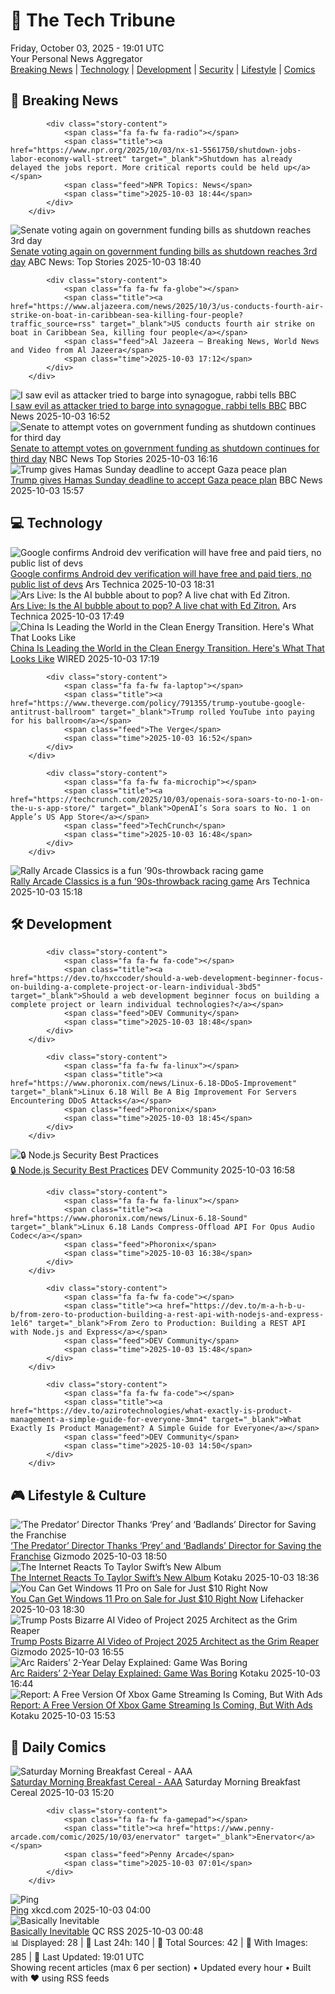 <!-- Processing 54 RSS feeds at 2025-10-03 19:01:30 UTC -->
<!-- Processing: Saturday Morning Breakfast Cereal -->
<!-- Processing: Penny Arcade -->
<!-- Processing: Poorly Drawn Lines -->
<!-- Processing: Dilbert -->
<!-- Processing: Cyanide & Happiness -->
<!-- Processing: Questionable Content -->
<!-- Processing: Girl Genius -->
<!-- Processing: Dinosaur Comics -->
<!-- Processing: CNN Breaking News -->
<!-- Processing: BBC Breaking News -->
<!-- Processing: NPR News -->
<!-- Processing: Reuters Top News -->
<!-- Processing: Reuters World News -->
<!-- Processing: ABC News Breaking -->
<!-- Processing: Ars Technica -->
<!-- Processing: O'Reilly Radar -->
<!-- Processing: WIRED -->
<!-- Processing: Dev.to -->
<!-- Processing: Phoronix Linux News -->
<!-- Processing: DistroWatch -->
<!-- Processing: Linux.com -->
<!-- Processing: Ubuntu Blog -->
<!-- Processing: InfoQ -->
<!-- Processing: DZone -->
<!-- Processing: Martin Fowler -->
<!-- Processing: The Pragmatic Engineer -->
<!-- Processing: Lifehacker -->
<!-- Processing: Gizmodo -->
<!-- Processing: Kotaku -->
<!-- Processing: Krebs on Security -->
<!-- Processing: Schneier on Security -->
<!-- Generated 9 new posts out of 31 feeds processed -->
<div class="newspaper-header">
    <h1 class="newspaper-title">📰 The Tech Tribune</h1>
    <div class="newspaper-date">Friday, October 03, 2025 - 19:01 UTC</div>
    <div class="newspaper-subtitle">Your Personal News Aggregator</div>
</div>

<div class="newspaper-nav">
    <a href="#breaking">Breaking News</a> |
    <a href="#tech">Technology</a> |
    <a href="#dev">Development</a> |
    <a href="#security">Security</a> |
    <a href="#lifestyle">Lifestyle</a> |
    <a href="#webcomics">Comics</a>
</div>

<div class="news-section breaking-news" id="breaking">
<h2 class="section-header">🚨 Breaking News</h2>
<div class="stories-container">
<div class="story">
            
            <div class="story-content">
                <span class="fa fa-fw fa-radio"></span>
                <span class="title"><a href="https://www.npr.org/2025/10/03/nx-s1-5561750/shutdown-jobs-labor-economy-wall-street" target="_blank">Shutdown has already delayed the jobs report. More critical reports could be held up</a></span>
                <span class="feed">NPR Topics: News</span>
                <span class="time">2025-10-03 18:44</span>
            </div>
        </div>
<div class="story">
            <img src="https://s.abcnews.com/images/US/shutdown-6-rt-gmh-251003_1759506667290_hpMain_4x3t_384.jpg" alt="Senate voting again on government funding bills as shutdown reaches 3rd day" class="story-image" loading="lazy" onerror="this.style.display='none'">
            <div class="story-content">
                <span class="fa fa-fw fa-tv"></span>
                <span class="title"><a href="https://abcnews.go.com/Politics/senate-vote-government-funding-bills-shutdown-reaches-3rd/story?id=126183293" target="_blank">Senate voting again on government funding bills as shutdown reaches 3rd day</a></span>
                <span class="feed">ABC News: Top Stories</span>
                <span class="time">2025-10-03 18:40</span>
            </div>
        </div>
<div class="story">
            
            <div class="story-content">
                <span class="fa fa-fw fa-globe"></span>
                <span class="title"><a href="https://www.aljazeera.com/news/2025/10/3/us-conducts-fourth-air-strike-on-boat-in-caribbean-sea-killing-four-people?traffic_source=rss" target="_blank">US conducts fourth air strike on boat in Caribbean Sea, killing four people</a></span>
                <span class="feed">Al Jazeera – Breaking News, World News and Video from Al Jazeera</span>
                <span class="time">2025-10-03 17:12</span>
            </div>
        </div>
<div class="story">
            <img src="https://ichef.bbci.co.uk/ace/standard/240/cpsprodpb/1b39/live/5a411620-a078-11f0-928c-71dbb8619e94.jpg" alt="I saw evil as attacker tried to barge into synagogue, rabbi tells BBC" class="story-image" loading="lazy" onerror="this.style.display='none'">
            <div class="story-content">
                <span class="fa fa-fw fa-flag"></span>
                <span class="title"><a href="https://www.bbc.com/news/articles/cwy9lkeqyzyo?at_medium=RSS&at_campaign=rss" target="_blank">I saw evil as attacker tried to barge into synagogue, rabbi tells BBC</a></span>
                <span class="feed">BBC News</span>
                <span class="time">2025-10-03 16:52</span>
            </div>
        </div>
<div class="story">
            <img src="https://media-cldnry.s-nbcnews.com/image/upload/t_fit_1500w/mpx/2704722219/2025_10/1759508174835_now_daily_a_alba_shutdown_three_251003_1920x1080-3ksg1h.jpg" alt="Senate to attempt votes on government funding as shutdown continues for third day" class="story-image" loading="lazy" onerror="this.style.display='none'">
            <div class="story-content">
                <span class="fa fa-fw fa-broadcast-tower"></span>
                <span class="title"><a href="https://www.nbcnews.com/now/video/senate-to-attempt-votes-on-government-funding-as-shutdown-continues-for-third-day-249013317982" target="_blank">Senate to attempt votes on government funding as shutdown continues for third day</a></span>
                <span class="feed">NBC News Top Stories</span>
                <span class="time">2025-10-03 16:16</span>
            </div>
        </div>
<div class="story">
            <img src="https://ichef.bbci.co.uk/ace/standard/240/cpsprodpb/a46e/live/6323eda0-a067-11f0-b2f9-dd258cdb2dcd.png" alt="Trump gives Hamas Sunday deadline to accept Gaza peace plan" class="story-image" loading="lazy" onerror="this.style.display='none'">
            <div class="story-content">
                <span class="fa fa-fw fa-earth-americas"></span>
                <span class="title"><a href="https://www.bbc.com/news/articles/cdxq7zp7002o?at_medium=RSS&at_campaign=rss" target="_blank">Trump gives Hamas Sunday deadline to accept Gaza peace plan</a></span>
                <span class="feed">BBC News</span>
                <span class="time">2025-10-03 15:57</span>
            </div>
        </div>
</div>
</div>
<div class="news-section tech-news" id="tech">
<h2 class="section-header">💻 Technology</h2>
<div class="stories-container">
<div class="story">
            <img src="https://cdn.arstechnica.net/wp-content/uploads/2025/07/Android-statue-500x500.jpg" alt="Google confirms Android dev verification will have free and paid tiers, no public list of devs" class="story-image" loading="lazy" onerror="this.style.display='none'">
            <div class="story-content">
                <span class="fa fa-fw fa-cog"></span>
                <span class="title"><a href="https://arstechnica.com/gadgets/2025/10/google-confirms-android-dev-verification-will-have-free-and-paid-tiers-no-public-list-of-devs/" target="_blank">Google confirms Android dev verification will have free and paid tiers, no public list of devs</a></span>
                <span class="feed">Ars Technica</span>
                <span class="time">2025-10-03 18:31</span>
            </div>
        </div>
<div class="story">
            <img src="https://cdn.arstechnica.net/wp-content/uploads/2025/10/ai_bubble_hero2-500x500.jpg" alt="Ars Live: Is the AI bubble about to pop? A live chat with Ed Zitron." class="story-image" loading="lazy" onerror="this.style.display='none'">
            <div class="story-content">
                <span class="fa fa-fw fa-cog"></span>
                <span class="title"><a href="https://arstechnica.com/ai/2025/10/ars-live-is-the-ai-bubble-about-to-pop-a-live-chat-with-ed-zitron/" target="_blank">Ars Live: Is the AI bubble about to pop? A live chat with Ed Zitron.</a></span>
                <span class="feed">Ars Technica</span>
                <span class="time">2025-10-03 17:49</span>
            </div>
        </div>
<div class="story">
            <img src="https://media.wired.com/photos/68defa39baf1f5d9a28509bc/master/pass/2236754552" alt="China Is Leading the World in the Clean Energy Transition. Here&#x27;s What That Looks Like" class="story-image" loading="lazy" onerror="this.style.display='none'">
            <div class="story-content">
                <span class="fa fa-fw fa-bolt"></span>
                <span class="title"><a href="https://www.wired.com/story/china-clean-energy-un-climate-summit-goals/" target="_blank">China Is Leading the World in the Clean Energy Transition. Here&#x27;s What That Looks Like</a></span>
                <span class="feed">WIRED</span>
                <span class="time">2025-10-03 17:19</span>
            </div>
        </div>
<div class="story">
            
            <div class="story-content">
                <span class="fa fa-fw fa-laptop"></span>
                <span class="title"><a href="https://www.theverge.com/policy/791355/trump-youtube-google-antitrust-ballroom" target="_blank">Trump rolled YouTube into paying for his ballroom</a></span>
                <span class="feed">The Verge</span>
                <span class="time">2025-10-03 16:52</span>
            </div>
        </div>
<div class="story">
            
            <div class="story-content">
                <span class="fa fa-fw fa-microchip"></span>
                <span class="title"><a href="https://techcrunch.com/2025/10/03/openais-sora-soars-to-no-1-on-the-u-s-app-store/" target="_blank">OpenAI’s Sora soars to No. 1 on Apple’s US App Store</a></span>
                <span class="feed">TechCrunch</span>
                <span class="time">2025-10-03 16:48</span>
            </div>
        </div>
<div class="story">
            <img src="https://cdn.arstechnica.net/wp-content/uploads/2025/10/PressKit_Imatge_27-500x500.jpg" alt="Rally Arcade Classics is a fun ’90s-throwback racing game" class="story-image" loading="lazy" onerror="this.style.display='none'">
            <div class="story-content">
                <span class="fa fa-fw fa-cog"></span>
                <span class="title"><a href="https://arstechnica.com/gaming/2025/10/rally-arcade-classics-is-a-fun-90s-throwback-racing-game/" target="_blank">Rally Arcade Classics is a fun ’90s-throwback racing game</a></span>
                <span class="feed">Ars Technica</span>
                <span class="time">2025-10-03 15:18</span>
            </div>
        </div>
</div>
</div>
<div class="news-section dev-news" id="dev">
<h2 class="section-header">🛠️ Development</h2>
<div class="stories-container">
<div class="story">
            
            <div class="story-content">
                <span class="fa fa-fw fa-code"></span>
                <span class="title"><a href="https://dev.to/hxccoder/should-a-web-development-beginner-focus-on-building-a-complete-project-or-learn-individual-3bd5" target="_blank">Should a web development beginner focus on building a complete project or learn individual technologies?</a></span>
                <span class="feed">DEV Community</span>
                <span class="time">2025-10-03 18:48</span>
            </div>
        </div>
<div class="story">
            
            <div class="story-content">
                <span class="fa fa-fw fa-linux"></span>
                <span class="title"><a href="https://www.phoronix.com/news/Linux-6.18-DDoS-Improvement" target="_blank">Linux 6.18 Will Be A Big Improvement For Servers Encountering DDoS Attacks</a></span>
                <span class="feed">Phoronix</span>
                <span class="time">2025-10-03 18:45</span>
            </div>
        </div>
<div class="story">
            <img src="https://media2.dev.to/dynamic/image/width=800%2Cheight=%2Cfit=scale-down%2Cgravity=auto%2Cformat=auto/https%3A%2F%2Fmiro.medium.com%2Fv2%2Fresize%3Afit%3A2400%2F1%2AhuH45ks-6laHlsrgySBVUQ.jpeg" alt="🔒 Node.js Security Best Practices" class="story-image" loading="lazy" onerror="this.style.display='none'">
            <div class="story-content">
                <span class="fa fa-fw fa-code"></span>
                <span class="title"><a href="https://dev.to/rohit_singh_ee84e64941db7/nodejs-security-best-practices-84d" target="_blank">🔒 Node.js Security Best Practices</a></span>
                <span class="feed">DEV Community</span>
                <span class="time">2025-10-03 16:58</span>
            </div>
        </div>
<div class="story">
            
            <div class="story-content">
                <span class="fa fa-fw fa-linux"></span>
                <span class="title"><a href="https://www.phoronix.com/news/Linux-6.18-Sound" target="_blank">Linux 6.18 Lands Compress-Offload API For Opus Audio Codec</a></span>
                <span class="feed">Phoronix</span>
                <span class="time">2025-10-03 16:38</span>
            </div>
        </div>
<div class="story">
            
            <div class="story-content">
                <span class="fa fa-fw fa-code"></span>
                <span class="title"><a href="https://dev.to/m-a-h-b-u-b/from-zero-to-production-building-a-rest-api-with-nodejs-and-express-1el6" target="_blank">From Zero to Production: Building a REST API with Node.js and Express</a></span>
                <span class="feed">DEV Community</span>
                <span class="time">2025-10-03 15:48</span>
            </div>
        </div>
<div class="story">
            
            <div class="story-content">
                <span class="fa fa-fw fa-code"></span>
                <span class="title"><a href="https://dev.to/azirotechnologies/what-exactly-is-product-management-a-simple-guide-for-everyone-3mn4" target="_blank">What Exactly Is Product Management? A Simple Guide for Everyone</a></span>
                <span class="feed">DEV Community</span>
                <span class="time">2025-10-03 14:50</span>
            </div>
        </div>
</div>
</div>
<div class="news-section lifestyle-news" id="lifestyle">
<h2 class="section-header">🎮 Lifestyle & Culture</h2>
<div class="stories-container">
<div class="story">
            <img src="https://gizmodo.com/app/uploads/2025/10/thepredator-2-1280x853.jpg" alt="‘The Predator’ Director Thanks ‘Prey’ and ‘Badlands’ Director for Saving the Franchise" class="story-image" loading="lazy" onerror="this.style.display='none'">
            <div class="story-content">
                <span class="fa fa-fw fa-computer"></span>
                <span class="title"><a href="https://gizmodo.com/shane-black-predator-prey-badlands-2000667380" target="_blank">‘The Predator’ Director Thanks ‘Prey’ and ‘Badlands’ Director for Saving the Franchise</a></span>
                <span class="feed">Gizmodo</span>
                <span class="time">2025-10-03 18:50</span>
            </div>
        </div>
<div class="story">
            <img src="https://kotaku.com/app/uploads/2025/10/The-Life-of-A-Showgirl-Taylor-Sw.jpg" alt="The Internet Reacts To Taylor Swift’s New Album" class="story-image" loading="lazy" onerror="this.style.display='none'">
            <div class="story-content">
                <span class="fa fa-fw fa-gamepad"></span>
                <span class="title"><a href="https://kotaku.com/taylor-swift-life-showgirl-reaction-reviews-songs-wood-2000631553" target="_blank">The Internet Reacts To Taylor Swift’s New Album</a></span>
                <span class="feed">Kotaku</span>
                <span class="time">2025-10-03 18:36</span>
            </div>
        </div>
<div class="story">
            <img src="https://lifehacker.com/imagery/articles/01K6NKW33K0TD03SAK3P0A2HHA/hero-image.png" alt="You Can Get Windows 11 Pro on Sale for Just $10 Right Now" class="story-image" loading="lazy" onerror="this.style.display='none'">
            <div class="story-content">
                <span class="fa fa-fw fa-life-ring"></span>
                <span class="title"><a href="https://lifehacker.com/tech/windows-11-pro-stacksocial-sale-october-2025?utm_medium=RSS" target="_blank">You Can Get Windows 11 Pro on Sale for Just $10 Right Now</a></span>
                <span class="feed">Lifehacker</span>
                <span class="time">2025-10-03 18:30</span>
            </div>
        </div>
<div class="story">
            <img src="https://gizmodo.com/app/uploads/2025/10/donald-trump-fear-the-reaper-1280x853.jpg" alt="Trump Posts Bizarre AI Video of Project 2025 Architect as the Grim Reaper" class="story-image" loading="lazy" onerror="this.style.display='none'">
            <div class="story-content">
                <span class="fa fa-fw fa-computer"></span>
                <span class="title"><a href="https://gizmodo.com/trump-posts-bizarre-ai-video-of-project-2025-architect-as-the-grim-reaper-2000667291" target="_blank">Trump Posts Bizarre AI Video of Project 2025 Architect as the Grim Reaper</a></span>
                <span class="feed">Gizmodo</span>
                <span class="time">2025-10-03 16:55</span>
            </div>
        </div>
<div class="story">
            <img src="https://kotaku.com/app/uploads/2025/10/ss_cb49dfbcd7175c86e297b35ffc54cf779708f0ae.jpg" alt="Arc Raiders’ 2-Year Delay Explained: Game Was Boring" class="story-image" loading="lazy" onerror="this.style.display='none'">
            <div class="story-content">
                <span class="fa fa-fw fa-gamepad"></span>
                <span class="title"><a href="https://kotaku.com/arc-raiders-embark-pvpve-extraction-division-dmz-2000631540" target="_blank">Arc Raiders’ 2-Year Delay Explained: Game Was Boring</a></span>
                <span class="feed">Kotaku</span>
                <span class="time">2025-10-03 16:44</span>
            </div>
        </div>
<div class="story">
            <img src="https://kotaku.com/app/uploads/2025/09/xbox-logo2.jpg" alt="Report: A Free Version Of Xbox Game Streaming Is Coming, But With Ads" class="story-image" loading="lazy" onerror="this.style.display='none'">
            <div class="story-content">
                <span class="fa fa-fw fa-gamepad"></span>
                <span class="title"><a href="https://kotaku.com/report-a-free-version-of-xbox-game-streaming-is-coming-but-with-ads-2000631520" target="_blank">Report: A Free Version Of Xbox Game Streaming Is Coming, But With Ads</a></span>
                <span class="feed">Kotaku</span>
                <span class="time">2025-10-03 15:53</span>
            </div>
        </div>
</div>
</div>
<div class="news-section webcomics-section" id="webcomics">
<h2 class="section-header">🎨 Daily Comics</h2>
<div class="stories-container">
<div class="story">
            <img src="https://www.smbc-comics.com/comics/1759360812-20251003.png" alt="Saturday Morning Breakfast Cereal - AAA" class="story-image" loading="lazy" onerror="this.style.display='none'">
            <div class="story-content">
                <span class="fa fa-fw fa-smile"></span>
                <span class="title"><a href="https://www.smbc-comics.com/comic/aaa" target="_blank">Saturday Morning Breakfast Cereal - AAA</a></span>
                <span class="feed">Saturday Morning Breakfast Cereal</span>
                <span class="time">2025-10-03 15:20</span>
            </div>
        </div>
<div class="story">
            
            <div class="story-content">
                <span class="fa fa-fw fa-gamepad"></span>
                <span class="title"><a href="https://www.penny-arcade.com/comic/2025/10/03/enervator" target="_blank">Enervator</a></span>
                <span class="feed">Penny Arcade</span>
                <span class="time">2025-10-03 07:01</span>
            </div>
        </div>
<div class="story">
            <img src="https://imgs.xkcd.com/comics/ping.png" alt="Ping" class="story-image" loading="lazy" onerror="this.style.display='none'">
            <div class="story-content">
                <span class="fa fa-fw fa-laugh"></span>
                <span class="title"><a href="https://xkcd.com/3150/" target="_blank">Ping</a></span>
                <span class="feed">xkcd.com</span>
                <span class="time">2025-10-03 04:00</span>
            </div>
        </div>
<div class="story">
            <img src="http://www.questionablecontent.net/comics/5671.png" alt="Basically Inevitable" class="story-image" loading="lazy" onerror="this.style.display='none'">
            <div class="story-content">
                <span class="fa fa-fw fa-music"></span>
                <span class="title"><a href="http://questionablecontent.net/view.php?comic=5671" target="_blank">Basically Inevitable</a></span>
                <span class="feed">QC RSS</span>
                <span class="time">2025-10-03 00:48</span>
            </div>
        </div>
</div>
</div>

<div class="newspaper-footer">
    <div class="stats">
        📊 Displayed: 28 | 📅 Last 24h: 140 | 📡 Total Sources: 42 | 📸 With Images: 285 |
        🔄 Last Updated: 19:01 UTC
    </div>
    <div class="footer-note">
        Showing recent articles (max 6 per section) • Updated every hour • Built with ❤️ using RSS feeds
    </div>
</div>
